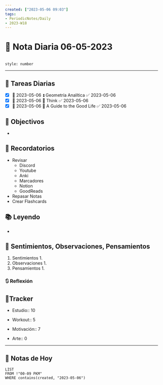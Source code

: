 ```yaml
---
created: ["2023-05-06 09:03"]
tags:
- PeriodicNotes/Daily
- 2023-W18
---
```


# 📅 Nota Diaria 06-05-2023
```toc

style: number

```

---
## 🔷 Tareas Diarias
- [x] 📅 2023-05-06 ⏫ Geometría Analítica ✅ 2023-05-06
- [x] 📅 2023-05-06 🔼 Think ✅ 2023-05-06
- [x] 📅 2023-05-06 🔽 A Guide to the Good Life ✅ 2023-05-06

## 🎯 Objectivos
- 
## 📕 Recordatorios
- Revisar
	- Discord
	- Youtube
	- Anki
	- Marcadores
	- Notion
	- GoodReads
- Repasar Notas
- Crear Flashcards

## 📚 Leyendo
- 
## 💬 Sentimientos, Observaciones, Pensamientos 
1. Sentimientos
	1. 
2. Observaciones
	1. 
3. Pensamientos
	1. 
### 🔃 Reflexión

## 🔷Tracker

- Estudio:: 10

- Workout:: 5

- Motivación:: 7

- Arte:: 0
---

## 📅 Notas de Hoy
```dataview
LIST 
FROM !"00-09 PKM" 
WHERE contains(created, "2023-05-06")
```